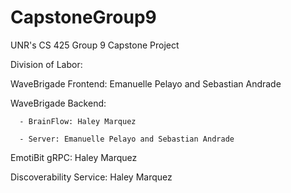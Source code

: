 # CapstoneGroup9
UNR's CS 425 Group 9 Capstone Project

Division of Labor:

WaveBrigade Frontend: Emanuelle Pelayo and Sebastian Andrade

WaveBrigade Backend: 

      - BrainFlow: Haley Marquez
      
      - Server: Emanuelle Pelayo and Sebastian Andrade
      
EmotiBit gRPC: Haley Marquez

Discoverability Service: Haley Marquez

